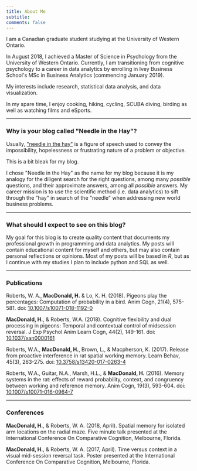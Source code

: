 ```yaml
---
title: About Me
subtitle:
comments: false
---
```


I am a Canadian graduate student studying at the University of Western Ontario.

In August 2018, I achieved a Master of Science in Psychology from the University of Western Ontario. Currently, I am transitioning from cognitive psychology to a career in data analytics by enrolling in Ivey Business School's MSc in Business Analytics (commencing January 2019).

My interests include research, statistical data analysis, and data visualization.

In my spare time, I enjoy cooking, hiking, cycling, SCUBA diving, birding as well as watching films and eSports.

----

### Why is your blog called "Needle in the Hay"?

Usually, ["needle in the hay"](https://en.wikipedia.org/wiki/Needle_in_a_haystack) is a figure of speech used to convey the impossibility, hopelessness or frustrating nature of a problem or objective. 

This is a bit bleak for my blog. 

I chose "Needle in the Hay" as the name for my blog because it is my analogy for the diligent search for the right questions, among many *possible* questions, and their approximate answers, among all *possible* answers. My career mission is to use the scientific method (i.e. data analytics) to sift through the "hay" in search of the "needle" when addressing new world business problems.

----

### What should I expect to see on this blog?


My goal for this blog is to create quality content that documents my professional growth in programming and data analytics. My posts will contain educational content for myself and others, but may also contain personal reflections or opinions. Most of my posts will be based in *R*, but as I continue with my studies I plan to include python and SQL as well.

-------

### Publications

Roberts, W. A., **MacDonald, H.** & Lo, K. H. (2018). Pigeons play the percentages: Computation of probability in a bird. Anim Cogn, 21(4), 575-581. doi: [10.1007/s10071-018-1192-0](https://link.springer.com/article/10.1007%2Fs10071-018-1192-0)

**MacDonald, H.**, & Roberts, W.A. (2018). Cognitive flexibility and dual processing in pigeons: Temporal and contextual control of midsession reversal. J Exp Psychol Anim Learn Cogn, 44(2), 149-161. doi: [10.1037/xan0000161](http://psycnet.apa.org/record/2018-07553-001)

Roberts, W.A., **MacDonald, H.**, Brown, L., & Macpherson, K. (2017). Release from proactive interference in rat spatial working memory. Learn Behav, 45(3), 263-275. doi: [10.3758/s13420-017-0263-4](https://link.springer.com/article/10.3758%2Fs13420-017-0263-4)

Roberts, W.A., Guitar, N.A., Marsh, H.L., & **MacDonald, H.** (2016). Memory systems in the rat: effects of reward probability, context, and congruency between working and reference memory. Anim Cogn, 19(3), 593-604. doi: [10.1007/s10071-016-0964-7](https://link.springer.com/article/10.1007%2Fs10071-016-0964-7)

-------

### Conferences

**MacDonald, H.**, & Roberts, W. A. (2018, April). Spatial memory for isolated arm locations on the radial maze. Five minute talk presented at the International Conference On Comparative Cognition, Melbourne, Florida.

**MacDonald, H.**, & Roberts, W. A. (2017, April). Time versus context in a visual mid-session reversal task. Poster presented at the International Conference On Comparative Cognition, Melbourne, Florida.
